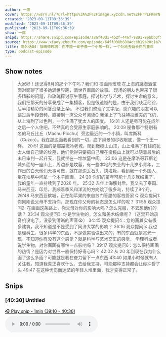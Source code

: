 ```yaml
---
author: 一席
cover: https://wsrv.nl/?url=https%3A%2F%2Fimage.xyzcdn.net%2FFrPLFKmYN-81FwGfhfqw-spbwlpQ.jpg&w=200&h=200
created: '2023-09-11T09:36:39'
modified: '2023-09-11T09:36:39'
published: '2023-09-11T09:36:39'
show: 一席
snipd: https://share.snipd.com/episode/a8af40d1-4b2f-446f-9801-86bbb3f5b4a3
source: https://www.xiaoyuzhoufm.com/episode/64ff038b6884ccbb19a28c1a?utm_source=rss
title: 席外话04｜插画师玫瑰：你不能一辈子像一个小孩一样，一个劲地去延长你的童年
type: podcast-episode
---
```



## Show notes
> 大家好！还记得8月的那个下午吗？我们和 插画师玫瑰 在上海的跳海酒馆面对面聊了很多她满世界跑，满世界画画的故事。
> 现场的朋友也带来了很多精彩的问题，和玫瑰探讨原生家庭，探讨科学与艺术，探讨生命的意义。
> 我们把那天的分享录成了一集播客，但是很遗憾的是，由于我们缺乏经验，后半段精彩的问答没录上😭。
> 不过我们整理了文字版，感兴趣的朋友可以跳过后半段音频，直接到一席公众号阅读Q 我坐上了飞往特拉维夫的飞机，从上海到了以色列，一个住满了犹太人的国度。
> 16:31 人还是尽可能在成年之后一个人住吧，不然真的会受原生家庭影响的。
> 20:09 秘鲁那个特别有名的马丘比丘（Machu Picchu）旁边最近的一个小镇，叫库斯科（Cuzco）。我在那边画我看到的一切，底下风景的尽收眼底，像一个王一样。
> 20:51 这画的是耶路撒冷老城，爬到橄榄山山顶，山上堆满了有钱的犹太人给自己建的坟墓，他们觉得只要把自己埋在橄榄山上就可以随着最后的末日审判一起升天，我就坐在一堆坟墓中间。
> 23:06 这是在摩洛哥菲斯老城外面的一座山上，周边都是坟墓，有一些本地的失业的十几岁小青年，工作日的白天他们无事可做，就在那边丢石头、烧垃圾，看到我一个外国人，坐在坟墓中间拿一个本子画画。
> 24:20 你们的童年可能十几岁就结束了，我的童年一直持续到了2020 年。
> 25:32 去年上海解封后，我又去了泰国、马来西亚、印尼，我顺着季风和洋流的方向跳了很多岛，持续了8个月。
> 26‘48 马来西亚槟城，正在削苹果的来自苏门答腊的客栈管家
> Q 观众提问1: 你刚刚说父母不支持你，那现在你父母的状态是怎么样的呢？
> 31:55 观众提问2: 在画画这条路上，你父母对你的影响大吗？怎么克服，不去想他们的话？
> 33:34 观众提问3: 你是学生物的，怎么和美术结缘呢？（这里开始录音机没电了，没录到清晰的声音😭）
> 34:45 观众提问4：您的画其实有很多建筑，我不知道是不是受到了同济大学的影响？
> 36:16 观众提问5: 我也是理科生，很多科学的东西，不是做实验做出来的，有的东西就是灵光一现，不知道你有没有这个感觉？就是科学与艺术交汇的感觉。
> 学理科或者说学生物，对你画画有哪怕一点影响吗？
> 39:17 观众提问6：怎么保持画画的热情？是因为对世界一直保持好奇心吗？
> 42:02 从 20 年到现在我为什么画了这么多画？可能就是我在奋力留下一点东西
> 43:40 如果小时候就有人关注我，知道我真正喜欢什么，去给我支持，可能那种支持都会让你冲昏了头
> 49:47 在这种忧伤而迷茫的年轻人堆里面，我才变得正常了。

## Snips
### [40:30] Untitled
[🎧 Play snip - 1min️ (39:10 - 40:30)](https://share.snipd.com/snip/ef78be52-733a-46db-846a-c5beed135f00)
<audio controls> <source src="https://dts-api.xiaoyuzhoufm.com/track/5e285326418a84a04627343f/64ff038b6884ccbb19a28c1a/media.xyzcdn.net/loMuf8xCyEwo6mHqloVqoX3JLQBh.m4a#t=39:10,40:30"> </audio>
